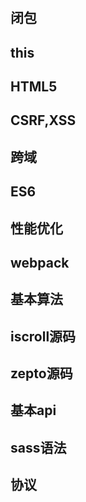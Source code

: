 # 

## 闭包
## this
## HTML5
## CSRF,XSS
## 跨域 
## ES6
## 性能优化
## webpack
## 基本算法
## iscroll源码
## zepto源码
## 基本api
## sass语法
## 协议

